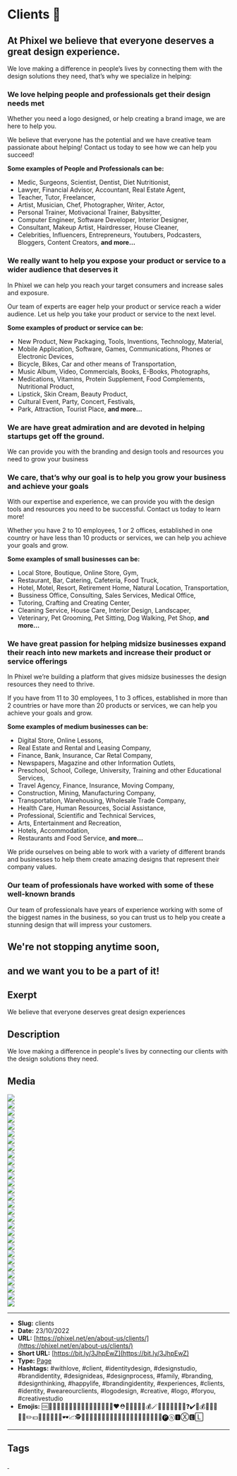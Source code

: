 # Clients 🤝
## At Phixel we believe that everyone deserves a great design experience.

We love making a difference in people’s lives by connecting them with the design solutions they need, that’s why we specialize in helping:

### We love helping people and professionals get their design needs met

Whether you need a logo designed, or help creating a brand image, we are here to help you.

We believe that everyone has the potential and we have creative team passionate about helping! Contact us today to see how we can help you succeed!

**Some examples of People and Professionals can be:**

- Medic, Surgeons, Scientist, Dentist, Diet Nutritionist, 
- Lawyer, Financial Advisor, Accountant, Real Estate Agent, 
- Teacher, Tutor, Freelancer, 
- Artist, Musician, Chef, Photographer, Writer, Actor, 
- Personal Trainer, Motivacional Trainer, Babysitter, 
- Computer Engineer, Software Developer, Interior Designer, 
- Consultant, Makeup Artist, Hairdresser, House Cleaner, 
- Celebrities, Influencers, Entrepreneurs, Youtubers, Podcasters, Bloggers, Content Creators, 
**and more…**

### We really want to help you expose your product or service to a wider audience that deserves it

In Phixel we can help you reach your target consumers and increase sales and exposure.

Our team of experts are eager help your product or service reach a wider audience. Let us help you take your product or service to the next level.

**Some examples of product or service can be:**

- New Product, New Packaging, Tools, Inventions, Technology, Material, 
- Mobile Application, Software, Games, Communications, Phones or Electronic Devices, 
- Bicycle, Bikes, Car and other means of Transportation, 
- Music Album, Video, Commercials, Books, E-Books, Photographs, 
- Medications, Vitamins, Protein Supplement, Food Complements, Nutritional Product, 
- Lipstick, Skin Cream, Beauty Product, 
- Cultural Event, Party, Concert, Festivals, 
- Park, Attraction, Tourist Place, 
**and more…**

### We are have great admiration and are devoted in helping startups get off the ground.

We can provide you with the branding and design tools and resources you need to grow your business

### We care, that’s why our goal is to help you grow your business and achieve your goals

With our expertise and experience, we can provide you with the design tools and resources you need to be successful. Contact us today to learn more!

Whether you have 2 to 10 employees, 1 or 2 offices, established in one country or have less than 10 products or services, we can help you achieve your goals and grow.

**Some examples of small businesses can be:**

- Local Store, Boutique, Online Store, Gym, 
- Restaurant, Bar, Catering, Cafeteria, Food Truck, 
- Hotel, Motel, Resort, Retirement Home, Natural Location, Transportation, 
- Bussiness Office, Consulting, Sales Services, Medical Office, 
- Tutoring, Crafting and Creating Center, 
- Cleaning Service, House Care, Interior Design, Landscaper, 
- Veterinary, Pet Grooming, Pet Sitting, Dog Walking, Pet Shop, 
**and more…**

### We have great passion for helping midsize businesses expand their reach into new markets and increase their product or service offerings

In Phixel we’re building a platform that gives midsize businesses the design resources they need to thrive.

If you have from 11 to 30 employees, 1 to 3 offices, established in more than 2 countries or have more than 20 products or services, we can help you achieve your goals and grow.

**Some examples of medium businesses can be:**

- Digital Store, Online Lessons, 
- Real Estate and Rental and Leasing Company, 
- Finance, Bank, Insurance, Car Retal Company, 
- Newspapers, Magazine and other Information Outlets, 
- Preschool, School, College, University, Training and other Educational Services, 
- Travel Agency, Finance, Insurance, Moving Company, 
- Construction, Mining, Manufacturing Company, 
- Transportation, Warehousing, Wholesale Trade Company, 
- Health Care, Human Resources, Social Assistance, 
- Professional, Scientific and Technical Services, 
- Arts, Entertainment and Recreation, 
- Hotels, Accommodation, 
- Restaurants and Food Service, 
**and more…**

We pride ourselves on being able to work with a variety of different brands and businesses to help them create amazing designs that represent their company values.

### Our team of professionals have worked with some of these well-known brands

Our team of professionals have years of experience working with some of the biggest names in the business, so you can trust us to help you create a stunning design that will impress your customers.

## We're not stopping anytime soon, 
and we want you to be a part of it!
------------
## Exerpt
We believe that everyone deserves great design experiences
## Description
We love making a difference in people's lives by connecting our clients with the design solutions they need.
## Media
<img src="media/31a2e984/clients.jpg" loading="lazy"><br>
<img src="media/d110d0e7/logo-alpina.png" loading="lazy"><br>
<img src="media/914991f9/logo-argos.png" loading="lazy"><br>
<img src="media/6d18b5b6/logo-bancoldex.png" loading="lazy"><br>
<img src="media/dbfdf078/logo-bancolombia.png" loading="lazy"><br>
<img src="media/8689cd03/logo-bavaria.png" loading="lazy"><br>
<img src="media/6570cabb/logo-berlinas.png" loading="lazy"><br>
<img src="media/6fc73d17/logo-caf.png" loading="lazy"><br>
<img src="media/4ac325a5/logo-camara-de-comercio-bogota.png" loading="lazy"><br>
<img src="media/60422c93/logo-citroen.png" loading="lazy"><br>
<img src="media/ab268d9d/logo-creamhelado.png" loading="lazy"><br>
<img src="media/0891e4d7/logo-davivienda.png" loading="lazy"><br>
<img src="media/4603b16a/logo-delipavo.png" loading="lazy"><br>
<img src="media/566dd626/logo-dove.png" loading="lazy"><br>
<img src="media/7f9cbfa4/logo-drummond.png" loading="lazy"><br>
<img src="media/8d3c8c55/logo-ecopetrol.png" loading="lazy"><br>
<img src="media/b49497f9/logo-huggies.png" loading="lazy"><br>
<img src="media/f14cbad5/logo-hyundai.png" loading="lazy"><br>
<img src="media/77d256af/logo-isa.png" loading="lazy"><br>
<img src="media/d074f1bc/logo-lafayette.png" loading="lazy"><br>
<img src="media/8cb10ce3/logo-movistar.png" loading="lazy"><br>
<img src="media/ece5c15c/logo-nestle.png" loading="lazy"><br>
<img src="media/62173b1b/logo-renault.png" loading="lazy"><br>
<img src="media/1b0bcd26/logo-seguros-bolivar.png" loading="lazy"><br>
<img src="media/0e8fe3bf/logo-soho.png" loading="lazy"><br>
<img src="media/428c3b60/logo-telefonica.png" loading="lazy"><br>
<img src="media/a8f4107f/logo-tigo.png" loading="lazy"><br>
<img src="media/8b0396eb/logo-une.png" loading="lazy"><br>
<img src="media/ff9615bb/logo-xbox.png" loading="lazy"><br>
<img src="media/94e7bfb1/cover-clients.jpg" loading="lazy"><br>

------------
- **Slug:** clients
- **Date:** 23/10/2022
- **URL:** [https://phixel.net/en/about-us/clients/](https://phixel.net/en/about-us/clients/)
- **Short URL:** [https://bit.ly/3JhpEwZ](https://bit.ly/3JhpEwZ)
- **Type:** [Page](#page)
- **Hashtags:** #withlove, #client, #identitydesign, #designstudio, #brandidentity, #designideas, #designprocess, #family, #branding, #designthinking, #happylife, #brandingidentity, #experiences, #clients, #identity, #weareourclients, #logodesign, #creative, #logo, #foryou, #creativestudio
- **Emojis:** 🆒🔬👨🏻‍🔧👩🏼‍⚖️️🤴👩‍🏫👨‍👩‍👧‍👦🤵👰❤️️⛑️👨🏾‍🍳👩‍🚒💰🪄🧑‍✈️🧑‍🚀🧔‍♂️👔❓✔️🎨💰👩‍💼📖👩‍⚕️✏️💵🤝💼💊🤵👨‍🚒🕶📈🕵👨‍💼🧑‍🚒💙💉👸🏾👨🏽‍🌾👩‍🔬👩🏻‍🍳🏫🎉👨‍💼🅟ⓗ🅸Ⓧ🅴🄻

------------
## Tags
[ ](# )
